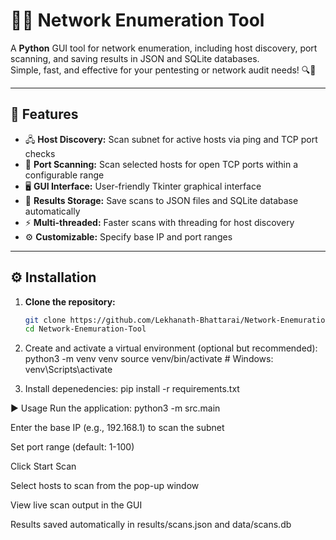 # 🕵️‍♂️ Network Enumeration Tool

A **Python** GUI tool for network enumeration, including host discovery, port scanning, and saving results in JSON and SQLite databases.  
Simple, fast, and effective for your pentesting or network audit needs! 🔍🚀

---

## 🚀 Features

- 🖧 **Host Discovery:** Scan subnet for active hosts via ping and TCP port checks  
- 🔌 **Port Scanning:** Scan selected hosts for open TCP ports within a configurable range  
- 🖥️ **GUI Interface:** User-friendly Tkinter graphical interface  
- 💾 **Results Storage:** Save scans to JSON files and SQLite database automatically  
- ⚡ **Multi-threaded:** Faster scans with threading for host discovery  
- ⚙️ **Customizable:** Specify base IP and port ranges  

---

## ⚙️ Installation

1. **Clone the repository:**

   ```bash
   git clone https://github.com/Lekhanath-Bhattarai/Network-Enemuration-Tool.git
   cd Network-Enemuration-Tool
2. Create and activate a virtual environment (optional but recommended):
	python3 -m venv venv
	source venv/bin/activate   # Windows: venv\Scripts\activate

3. Install depenedencies:
	pip install -r requirements.txt

▶️ Usage
Run the application:
	python3 -m src.main
	
Enter the base IP (e.g., 192.168.1) to scan the subnet

Set port range (default: 1-100)

Click Start Scan

Select hosts to scan from the pop-up window

View live scan output in the GUI

Results saved automatically in results/scans.json and data/scans.db
